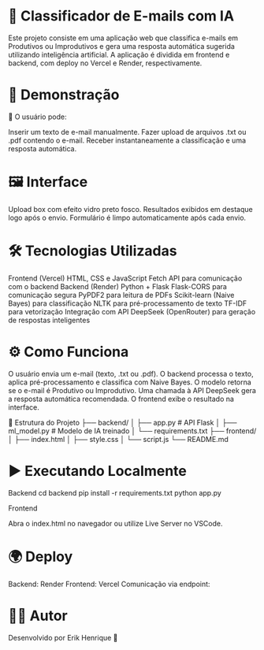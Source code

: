 # 📧 Classificador de E-mails com IA

Este projeto consiste em uma aplicação web que classifica e-mails em Produtivos ou Improdutivos e gera uma resposta automática sugerida utilizando inteligência artificial.
A aplicação é dividida em frontend e backend, com deploy no Vercel e Render, respectivamente.

# 🚀 Demonstração

🔹 O usuário pode:

Inserir um texto de e-mail manualmente.
Fazer upload de arquivos .txt ou .pdf contendo o e-mail.
Receber instantaneamente a classificação e uma resposta automática.

# 🖼️ Interface

Upload box com efeito vidro preto fosco.
Resultados exibidos em destaque logo após o envio.
Formulário é limpo automaticamente após cada envio.

# 🛠️ Tecnologias Utilizadas

Frontend (Vercel)
HTML, CSS e JavaScript
Fetch API para comunicação com o backend
Backend (Render)
Python + Flask
Flask-CORS para comunicação segura
PyPDF2 para leitura de PDFs
Scikit-learn (Naive Bayes) para classificação
NLTK para pré-processamento de texto
TF-IDF para vetorização
Integração com API DeepSeek (OpenRouter) para geração de respostas inteligentes

# ⚙️ Como Funciona

O usuário envia um e-mail (texto, .txt ou .pdf).
O backend processa o texto, aplica pré-processamento e classifica com Naive Bayes.
O modelo retorna se o e-mail é Produtivo ou Improdutivo.
Uma chamada à API DeepSeek gera a resposta automática recomendada.
O frontend exibe o resultado na interface.

📂 Estrutura do Projeto
├── backend/
│   ├── app.py          # API Flask
│   ├── ml_model.py     # Modelo de IA treinado
│   └── requirements.txt
├── frontend/
│   ├── index.html
│   ├── style.css
│   └── script.js
└── README.md

# ▶️ Executando Localmente
Backend
cd backend
pip install -r requirements.txt
python app.py

Frontend

Abra o index.html no navegador ou utilize Live Server no VSCode.

# 🌍 Deploy

Backend: Render
Frontend: Vercel
Comunicação via endpoint:

# 👨‍💻 Autor

Desenvolvido por Erik Henrique 🚀
